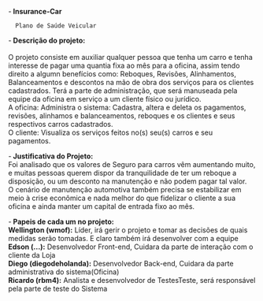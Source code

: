 -<b> Insurance-Car</b>
 
      Plano de Saúde Veicular

-<b> Descrição do projeto:</b><br><br>
    O projeto consiste em auxiliar qualquer pessoa que tenha um carro e tenha interesse de pagar uma quantia fixa ao mês para a oficina, assim tendo direito a algumn benefícios como: Reboques, Revisões, Alinhamentos, Balanceamentos e descontos na mão de obra dos serviços para os clientes cadastrados. Terá a parte de administração, que será manuseada pela equipe da oficina em serviço a um cliente físico ou jurídico.<br>
  A oficina: Administra o sistema: Cadastra, altera e deleta os pagamentos, revisões, alinhamos e balanceamentos, reboques e os clientes e seus respectivos carros cadastrados.<br>
  O cliente: Visualiza os serviços feitos no(s) seu(s) carros e seu pagamentos.<br>


-<b> Justificativa do Projeto:</b><br>
  Foi analisado que os valores de Seguro para carros vêm aumentando muito, e muitas pessoas querem dispor da tranquilidade de ter um reboque a disposição, ou um desconto na manutenção e não podem pagar tal valor.<br>
O cenário de manutenção automotiva também precisa se estabilizar em meio à crise econômica e nada melhor do que fidelizar o cliente a sua oficina e ainda manter um capital de entrada fixo ao mês.<br>
  
-<b> Papeis de cada um no projeto:<br></b>
<b>Wellington (wmof):</b> Líder, irá gerir o projeto e tomar as decisões de quais medidas serão tomadas. E claro também irá desenvolver com a equipe<br>
<b>Edson (...):</b> Desenvolvedor Front-end, Cuidara da parte de interação com o cliente da Loja<br>
<b>Diego (diegodeholanda):</b> Desenvolvedor Back-end, Cuidara da parte administrativa do sistema(Oficina)<br>
<b>Ricardo (rbm4):</b> Analista e desenvolvedor de TestesTeste, será responsável pela parte de teste do Sistema<br>